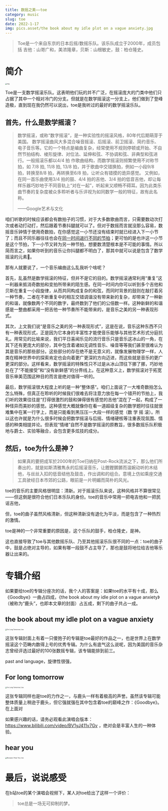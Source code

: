 ```yaml
---
title: 数摇之美——toe
category: music
slug: toe
date: 2022-1-17
img: pics.asset/the book about my idle plot on a vague anxiety.jpg
---
```


>  Toe是一个来自东京的日本后摇/数摇乐队。该乐队成立于2000年，成员包括    吉他：山嵜广和，美浓隆章，贝斯：山根敏史，鼓：柏仓隆史。

# 简介

<img src="pics.asset/d9e71dfed3e6a9dcd66fe9403a4d5504_b.jpeg" alt="img" style="zoom:33%;" />

Toe是一支数学摇滚乐队。这表明他们玩的并不广泛，在摇滚庞大的门类中他们只占据了其中一个相对冷门的分支。但就是在数学摇滚这一分支上，他们做到了登峰造极，直到现在我仍然可以说出，toe是我听过的最好的数学摇滚乐队。

## 首先，什么是数学摇滚？

> 数学摇滚，或称“数字摇滚”，是一种实验性的摇滚风格，80年代后期萌芽于美国。
> 数学摇滚曲风大多混合噪音摇滚、后摇滚、前卫摇滚、简约音乐、电子音乐等。它的一个特点是编曲复杂，经常使用不规则停顿或开始、不自然节拍结构、棱形旋律、对位法、延伸和弦、不协调和弦、非典型和弦进行。一般摇滚乐都以4/4 拍 作歌曲结构，而数学摇滚则频繁使用不对称节拍，如 7/8 拍, 11/8 拍, 13/8 拍，并于歌曲中交错换拍，例如一小段9/8 拍，转换至8/8 拍，再转换至6/8 拍，让听众有错摸的诡异感觉。 又例如，在同一首乐曲使用3/4 拍的鼓、4/4 拍的吉他、3/4 拍的低音吉他，却让每样乐器巧妙地于不同音轨上“对在一起”，听起来又顺畅不碍耳。因为此类乐曲节奏的复杂度被众多聆听者与乐评视为如同数学一般的特征，故有此名称。
>
> ——Google艺术与文化

咱们听歌的时候应该都会有数拍子的习惯，对于大多数歌曲而言，只需要数动次打次或者动打动打，然后跟着节奏抖腿就可以了。但对于数摇而言就没那么容易，数摇音乐钟情于使用奇数拍，在你感觉这一小节还没有结束时就已经进入下一小节了；而且不同乐器往往也会在[同一时间进行不同的节拍](https://en.wikipedia.org/wiki/Polyrhythm)；更可怕的是也许这一小节是这个节拍，下一小节又转为另一种节拍，想要数清楚根本是不可能的事情。所以简而言之，如果你听到的音乐让你抖腿都不明白了，那其中就可以说是包含了数学摇滚的元素🤪。

那有人就要说了，一个音乐编曲这么乱我听个啥呢？

首先，乱虽然是数学摇滚的特征，但并不是它的目的。数学摇滚通常利用“重复”这一利器来抵消奇数拍和变拍所带来的陌生感。在同一时间内你可以听到多个吉他和贝斯在重复一小段旋律，从而共同构成复杂的和弦，而同时背景的鼓则在敲打着另一种节奏，二者在不断重复中的相互交错调谐没有带来新的复杂，却带来了一种新的和谐，就像数两个不同的数字，最终数到了他们的公倍数一样。这种新鲜的和谐感是一整曲都采用一把吉他一种节奏所不能带来的，是音乐之美的另一种表现形式。

其次，上文我们说“是音乐之美的另一种表现形式”，这是在说，音乐这种东西不只有一种表现形式，正是因为它本身的丰富性才能使音乐能够与其他艺术形式分庭抗礼。用常见的比喻来说，我们平日喜闻乐见的流行音乐只是音乐这冰山的一角，在其下还有更庞大的部分，其中包含着诸如无调性音乐、噪音等等我们甚至很难认为其是音乐的那些部分。这些部分的存在绝不是无意义的，就像发展物理学一样，人类在精神世界中的探索肯定也会向着更广更深的方向迈进，而这些就是音乐的更广更深的部分。这样看来，数学摇滚的特殊性只不过是从冰山顶往下挪了挪，巧妙地处在了“不能接受”和“没有新鲜感”的分界线上。在这种意义上，数学摇滚对于拓宽音乐审美范围这种目的而言是绝对值得一听的。

最后，数学摇滚很大程度上听的是一种“整体感”。咱们上面说了一大堆奇数拍怎么怎么特殊，但真正在聆听的时候我们很难去将注意力放在每一个错开的节拍上，我们听的效果往往是“打得很激烈的鼓和弹得很有感觉的吉他”混在了一起，构成了一种怪异而美妙的感觉。这种感觉大概就像你在看一道超级复杂的数学题时往往就很难集中在某一行字上，而是只能看到黑压压一大段一样的感觉（数 学 摇 滚）。所以这也许就是为什么很多时候会把数学摇滚与后摇、情绪硬核等注重表现氛围、情感的种类相提并论。但表现“情绪”自然不是数学摇滚的原教旨，很多数摇乐队积极地与爵士、实验等融合，会包含更多炫技的成分。

## 然后，toe为什么是神？

> 如果真的要把成军於2000年的Toe归纳在Post-Rock流派之下，那么他们所奏出的，就是如斯清雅雋永的后摇滚音乐，让鏗鏗鏘鏘而温婉动听的木结他，与丝丝入扣的低音结他及鼓击，作出调和的组合。意境上仿如乘座交通工具驶经日本市郊的公路，眼前是一片明媚而简朴的风光。 

toe的音乐的主要风格很明显：清新。对于摇滚乐队来说，这种风格并不算很常见——但这倒是很符合他们日本乐队的身份。toe的音乐中常用一把电吉他和一把民谣吉他，

但，toe的曲子虽然风格清新，但这种清新没有退化为平淡，而是包含了一种热烈的激情。

toe是神的一个非常重要的原因是，这个乐队的鼓手，柏仓隆史，是神。

这也直接导致了toe与其他数摇乐队、乃至其他摇滚乐队很不同的一点：toe的曲子中，鼓是占绝对主导的，如果有哪一段鼓不占主导了，那也是鼓将地位给吉他等乐器让出来的。

# 专辑介绍

如果要给toe的专辑分座次的话，我个人的答案是：如果toe的水平有十成，那么《Goodbye》一曲占四成，《the book about my idle plot on a vague anxiety》（被称为“鹿头”，也即本文章的封面）占五成，剩下的曲子共占一成。

## the book about my idle plot on a vague anxiety

<img src="pics.asset/the book about my idle plot on a vague anxiety.jpg" alt="For Long Tomorrow | toe" style="zoom:33%;" />

这张专辑封面上有着一只傻狍子的专辑是toe最好的作品之一，也是世界上在数学摇滚这个范畴内数得上号的优秀专辑。为什么有底气这么说呢，因为美国的音乐杂志曾经评选过最好的100张数摇专辑，该专辑能排到前三。

past and language，旋律性很强，

## For long tomorrow

<img src="pics.asset/0007300163_10.jpg" alt="For Long Tomorrow | toe" style="zoom:33%;" />

这张专辑同样也是toe的力作之一，与鹿头一样有着极高的声誉。虽然该专辑可能整体质量上稍逊于鹿头，但它强就强在其中包含着toe的巅峰之作：《Goodbye》。在上面对

如果感兴趣的话，请务必观看此演唱会版本：https://www.bilibili.com/video/BV1yJ411v7Gv ，绝对会是丰富人生的一种体验。

## hear you

<img src="pics.asset/0026812428_10.jpg" alt="Because I Hear You | toe" style="zoom:33%;" />

# 最后，说说感受

在b站toe的某个演唱会视频下，某人对toe给出了这样一个评价：

> toe总是一场无可抑制的梦。

